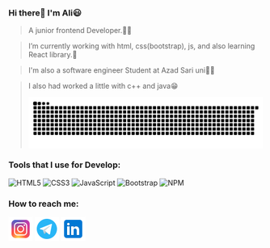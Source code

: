 ### Hi there👋 I'm Ali😃

> A junior frontend Developer.👨‍💻

> I’m currently working with html, css(bootstrap),   js, and also learning React library.👀

> I'm also a software engineer Student at Azad Sari uni👨‍🎓

> I also had worked a little with c++ and java😁
>
> <img align="center" src="https://raw.githubusercontent.com/imrrobat/imrrobat/d1b244e170d2b75fdda3efd499eaaf163f7a617c/images/github-contribution-grid-snake.svg"/>

### Tools that I use for Develop: 
![HTML5](https://img.shields.io/badge/html5-%23E34F26.svg?style=for-the-badge&logo=html5&logoColor=white) 
![CSS3](https://img.shields.io/badge/css3-%231572B6.svg?style=for-the-badge&logo=css3&logoColor=white) 
![JavaScript](https://img.shields.io/badge/javascript-%23323330.svg?style=for-the-badge&logo=javascript&logoColor=%23F7DF1E)
![Bootstrap](https://img.shields.io/badge/bootstrap-%238511FA.svg?style=for-the-badge&logo=bootstrap&logoColor=white)
![NPM](https://img.shields.io/badge/NPM-%23CB3837.svg?style=for-the-badge&logo=npm&logoColor=white)

### How to reach me:
<a href="https://instagram.com/alii__hkh"><img src="https://github.com/Ali-HkH/Ali-HkH/blob/main/icons8-instagram.png?raw=true"></a>
<a href="https://t.me/AliHkH2k"><img src="https://github.com/Ali-HkH/Ali-HkH/blob/main/icons8-telegram.png?raw=true"></a>
<a href="https://www.linkedin.com/feed/"><img src="https://github.com/Ali-HkH/Ali-HkH/blob/main/icons8-linked-in.png?raw=true"></a>


